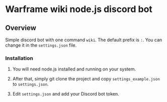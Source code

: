 # Warframe wiki node.js discord  bot

## Overview

Simple discord bot with one command `wiki`.
The default prefix is `:`. You can change it in the `settings.json` file.

### Installation

1. You will need node.js installed and running on your system.

2. After that, simply git clone the project and copy `settings_example.json` to `settings.json`.

3. Edit `settings.json` and add your Discord bot token.
